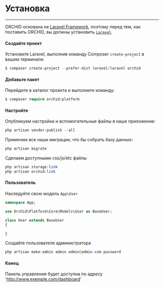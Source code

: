 # Установка
----------

ORCHID основана на [Laravel Framework](http://laravel.com), 
поэтому перед тем, как поставить ORCHID, вы должны установить [`Laravel`](http://laravel.com).

#### Создайте проект

Установите Laravel, выполнив команду Composer `create-project` в вашем терминале:
```php
$ composer create-project --prefer-dist laravel/laravel orchid
```

#### Добавьте пакет

Перейдите в каталог проекта и выполните команду:
```php
$ composer require orchid/platform
```

#### Настройте

Опубликуем настройки и вспомогательные файлы в наше приложение:
```php
php artisan vendor:publish --all
```

Применим все наши миграции, что бы собрать базу данных:
```php
php artisan migrate
```

Сделаем доступными css/js/etc файлы
```php
php artisan storage:link
php artisan orchid:link

```


#### Пользователь

Наследуйте свою модель `App\User`

```php
namespace App;

use Orchid\Platform\Core\Models\User as BaseUser;

class User extends BaseUser
{

}

```

Создайте пользователя администратора
```php
php artisan make:admin admin admin@admin.com password
```

#### Конец

Панель управления будет доступна по адресу 'http://www.exemple.com/dashboard'
